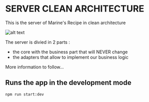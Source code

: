 # SERVER CLEAN ARCHITECTURE

This is the server of Marine's Recipe in clean architecture

![alt text](https://cdn-media-1.freecodecamp.org/images/lbexLhWvRfpexSV0lSIWczkHd5KdszeDy9a3)

The server is divied in 2 parts :
- the core with the business part that will NEVER change
- the adapters that allow to implement our business logic

More information to follow...


## Runs the app in the development mode 
`npm run start:dev`
